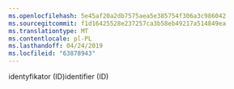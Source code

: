 ```yaml
---
ms.openlocfilehash: 5e45af20a2db7575aea5e385754f306a3c986042
ms.sourcegitcommit: f1d16425528e237257ca3b58eb49217a514849ea
ms.translationtype: MT
ms.contentlocale: pl-PL
ms.lasthandoff: 04/24/2019
ms.locfileid: "63878943"
---
```

<span data-ttu-id="a7b0b-101">identyfikator (ID)</span><span class="sxs-lookup"><span data-stu-id="a7b0b-101">identifier (ID)</span></span>